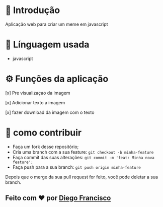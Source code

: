 # 🚀 Introdução
Aplicação web para criar um meme em javascript

# 📒 Línguagem usada 

- javascript

# ⚙️ Funções da aplicação

[x] Pre visualizaçao da imagem 

[x] Adicionar texto a imagem

[x] fazer download da imagem com o texto

# 🤔 como contribuir 

- Faça um fork desse repositório;
- Cria uma branch com a sua feature: `git checkout -b minha-feature`
- Faça commit das suas alterações: `git commit -m 'feat: Minha nova feature';`
- Faça push para a sua branch: `git push origin minha-feature`

Depois que o merge da sua pull request for feito, você pode deletar a sua branch.



## Feito com ❤️ por [Diego Francisco](https://github.com/Diego4x)


